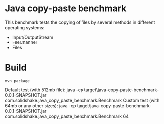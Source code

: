 # Java copy-paste benchmark

This benchmark tests the copying of files by several methods in different operating systems:
- Input/OutputStream
- FileChannel
- Files

# Build

	mvn package

Default test (with 512mb file):
	java -cp target\java-copy-paste-benchmark-0.0.1-SNAPSHOT.jar com.solidshake.java_copy_paste_benchmark.Benchmark
Custom test (with 64mb or any other sizes):
	java -cp target\java-copy-paste-benchmark-0.0.1-SNAPSHOT.jar com.solidshake.java_copy_paste_benchmark.Benchmark 64

